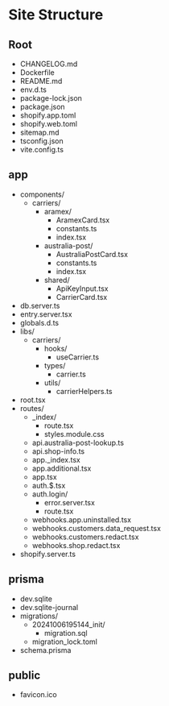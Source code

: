 # Site Structure

## Root
- CHANGELOG.md
- Dockerfile
- README.md
- env.d.ts
- package-lock.json
- package.json
- shopify.app.toml
- shopify.web.toml
- sitemap.md
- tsconfig.json
- vite.config.ts

## app
- components/
  - carriers/
    - aramex/
      - AramexCard.tsx
      - constants.ts
      - index.tsx
    - australia-post/
      - AustraliaPostCard.tsx
      - constants.ts
      - index.tsx
    - shared/
      - ApiKeyInput.tsx
      - CarrierCard.tsx
- db.server.ts
- entry.server.tsx
- globals.d.ts
- libs/
  - carriers/
    - hooks/
      - useCarrier.ts
    - types/
      - carrier.ts
    - utils/
      - carrierHelpers.ts
- root.tsx
- routes/
  - _index/
    - route.tsx
    - styles.module.css
  - api.australia-post-lookup.ts
  - api.shop-info.ts
  - app._index.tsx
  - app.additional.tsx
  - app.tsx
  - auth.$.tsx
  - auth.login/
    - error.server.tsx
    - route.tsx
  - webhooks.app.uninstalled.tsx
  - webhooks.customers.data_request.tsx
  - webhooks.customers.redact.tsx
  - webhooks.shop.redact.tsx
- shopify.server.ts

## prisma
- dev.sqlite
- dev.sqlite-journal
- migrations/
  - 20241006195144_init/
    - migration.sql
  - migration_lock.toml
- schema.prisma

## public
- favicon.ico
